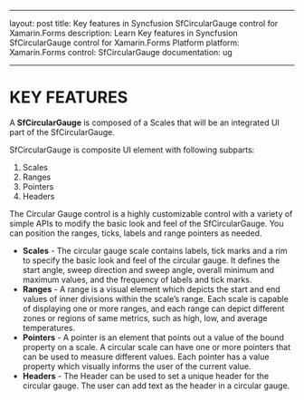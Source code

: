 ﻿---

layout: post
title: Key features in Syncfusion SfCircularGauge control for Xamarin.Forms
description: Learn Key features in Syncfusion SfCircularGauge control for Xamarin.Forms Platform
platform: Xamarin.Forms
control: SfCircularGauge
documentation: ug

---

# KEY FEATURES

A **SfCircularGauge** is composed of a Scales that will be an integrated UI part of the SfCircularGauge.

SfCircularGauge is composite UI element with following subparts:

1. Scales
2. Ranges
3. Pointers
4. Headers

The Circular Gauge control is a highly customizable control with a variety of simple APIs to modify the basic look and feel of the SfCircularGauge. You can position the ranges, ticks, labels and range pointers as needed.

* **Scales** - The circular gauge scale contains labels, tick marks and a rim to specify the basic look and feel of the circular gauge. It defines the start angle, sweep direction and sweep angle, overall minimum and maximum values, and the frequency of labels and tick marks.
* **Ranges** - A range is a visual element which depicts the start and end values of inner divisions within the scale’s range. Each scale is capable of displaying one or more ranges, and each range can depict different zones or regions of same metrics, such as high, low, and average temperatures.
* **Pointers** - A pointer is an element that points out a value of the bound property on a scale. A circular scale can have one or more pointers that can be used to measure different values. Each pointer has a value property which visually informs the user of the current value.
* **Headers** - The Header can be used to set a unique header for the circular gauge. The user can add text as the header in a circular gauge.
